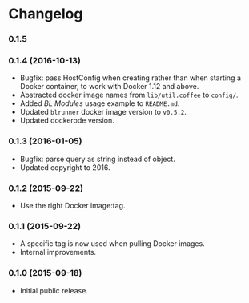 # Changelog

### 0.1.5

### 0.1.4 (2016-10-13)
* Bugfix: pass HostConfig when creating rather than when starting a Docker container, to work with Docker 1.12 and above.
* Abstracted docker image names from `lib/util.coffee` to `config/`.
* Added *BL Modules* usage example to `README.md`.
* Updated `blrunner` docker image version to `v0.5.2`.
* Updated dockerode version.

### 0.1.3 (2016-01-05)
* Bugfix: parse query as string instead of object.
* Updated copyright to 2016.

### 0.1.2 (2015-09-22)
* Use the right Docker image:tag.

### 0.1.1 (2015-09-22)
* A specific tag is now used when pulling Docker images.
* Internal improvements.

### 0.1.0 (2015-09-18)
* Initial public release.